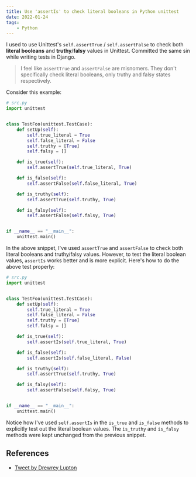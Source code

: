 ```yaml
---
title: Use 'assertIs' to check literal booleans in Python unittest
date: 2022-01-24
tags:
    - Python
---
```


I used to use Unittest's `self.assertTrue` / `self.assertFalse` to check both
**literal booleans** and **truthy**/**falsy** values in Unittest. Committed the same sin
while writing tests in Django.

> I feel like `assertTrue` and `assertFalse` are misnomers. They don't specifically
> check literal booleans, only truthy and falsy states respectively.

Consider this example:

```python
# src.py
import unittest


class TestFoo(unittest.TestCase):
    def setUp(self):
        self.true_literal = True
        self.false_literal = False
        self.truthy = [True]
        self.falsy = []

    def is_true(self):
        self.assertTrue(self.true_literal, True)

    def is_false(self):
        self.assertFalse(self.false_literal, True)

    def is_truthy(self):
        self.assertTrue(self.truthy, True)

    def is_falsy(self):
        self.assertFalse(self.falsy, True)


if __name__ == "__main__":
    unittest.main()
```

In the above snippet, I've used `assertTrue` and `assertFalse` to check both literal
booleans and truthy/falsy values. However, to test the literal boolean values,
`assertIs` works better and is more explicit. Here's how to do the above test properly:

```python
# src.py
import unittest


class TestFoo(unittest.TestCase):
    def setUp(self):
        self.true_literal = True
        self.false_literal = False
        self.truthy = [True]
        self.falsy = []

    def is_true(self):
        self.assertIs(self.true_literal, True)

    def is_false(self):
        self.assertIs(self.false_literal, False)

    def is_truthy(self):
        self.assertTrue(self.truthy, True)

    def is_falsy(self):
        self.assertFalse(self.falsy, True)


if __name__ == "__main__":
    unittest.main()
```

Notice how I've used `self.assertIs` in the `is_true` and `is_false` methods to
explicitly test out the literal boolean values. The `is_truthy` and `is_falsy` methods
were kept unchanged from the previous snippet.

## References

* [Tweet by Drewrey Lupton](https://twitter.com/chieftanbonobo/status/741689567590395905)
